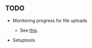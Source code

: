## TODO

* Monitoring progress for file uploads
  - See [this](https://stackoverflow.com/questions/13909900/progress-of-python-requests-post).

* Setuptools
